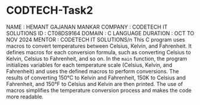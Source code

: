 # CODTECH-Task2
NAME : HEMANT GAJANAN MANKAR COMPANY : CODETECH IT SOLUTIONS ID : CT08DS9164 DOMAIN : C LANGUAGE DURATION : OCT TO NOV 2024 MENTOR : CODETECH IT SOLUTIONS/n
This C program uses macros to convert temperatures between Celsius, Kelvin, and Fahrenheit. It defines macros for each conversion formula, such as converting Celsius to Kelvin, Celsius to Fahrenheit, and so on. In the `main` function, the program initializes variables for each temperature scale (Celsius, Kelvin, and Fahrenheit) and uses the defined macros to perform conversions. The results of converting 150°C to Kelvin and Fahrenheit, 150K to Celsius and Fahrenheit, and 150°F to Celsius and Kelvin are then printed. The use of macros simplifies the temperature conversion process and makes the code more readable.
